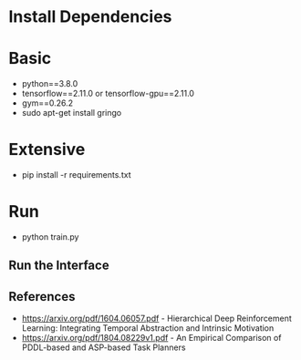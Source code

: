 # Install Dependencies
# Basic
- python==3.8.0
- tensorflow==2.11.0 or tensorflow-gpu==2.11.0
- gym==0.26.2
- sudo apt-get install gringo
# Extensive 
- pip install -r requirements.txt

# Run
- python train.py
    
## Run the Interface

## References
- https://arxiv.org/pdf/1604.06057.pdf - Hierarchical Deep Reinforcement Learning: Integrating Temporal Abstraction and Intrinsic Motivation
- https://arxiv.org/pdf/1804.08229v1.pdf - An Empirical Comparison of PDDL-based and ASP-based Task Planners
